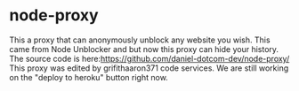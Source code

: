 # node-proxy
This a proxy that can anonymously unblock any website you wish. This came from Node Unblocker and but now this proxy can hide your history. The source code is here:https://github.com/daniel-dotcom-dev/node-proxy/
This proxy was edited by grifithaaron371 code services. We are still working on the "deploy to heroku" button right now.

